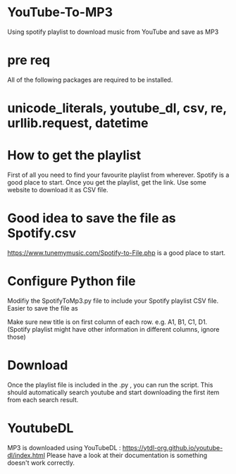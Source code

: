 # YouTube-To-MP3
Using spotify playlist to download music from YouTube and save as MP3

# pre req
All of the following packages are required to be installed.
# unicode_literals, youtube_dl, csv, re, urllib.request, datetime

# How to get the playlist
First of all you need to find your favourite playlist from wherever. Spotify is a good place to start.
Once you get the playlist, get the link. Use some website to download it as CSV file. 
# Good idea to save the file as Spotify.csv

https://www.tunemymusic.com/Spotify-to-File.php is a good place to start.

# Configure Python file

Modifiy the SpotifyToMp3.py file to include your Spotify playlist CSV file.
Easier to save the file as 

Make sure new title is on first column of each row. e.g. A1, B1, C1, D1. (Spotify playlist might have other information in different columns, ignore those) 

# Download

Once the playlist file is included in the .py , you can run the script. This should automatically search youtube and start downloading the first item from each search result.

# YoutubeDL

MP3 is downloaded using YouTubeDL : https://ytdl-org.github.io/youtube-dl/index.html
Please have a  look at their documentation is something doesn't work correctly.
